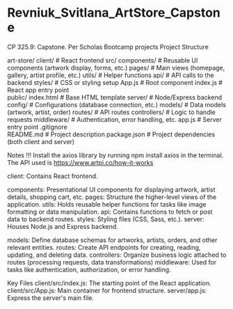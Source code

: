 # Revniuk_Svitlana_ArtStore_Capstone
CP 325.9: Capstone. Per Scholas Bootcamp projects
Project Structure

art-store/
  client/         # React frontend
    src/
      components/    # Reusable UI components (artwork display, forms, etc.)
      pages/         # Main views (homepage, gallery, artist profile, etc.)
      utils/         # Helper functions
      api/           # API calls to the backend
      styles/        # CSS or styling setup
      App.js         # Root component
      index.js       # React app entry point   
    public/
      index.html     # Base HTML template
  server/         # Node/Express backend
    config/        # Configurations (database connection, etc.)
    models/        # Data models (artwork, artist, order)
    routes/        # API routes
    controllers/   # Logic to handle requests 
    middleware/    # Authentication, error handling, etc.
    app.js         # Server entry point 
  .gitignore      
  README.md       # Project description
  package.json    # Project dependencies (both client and server)

  Notes
  !!! Install the axios library by running npm install axios in the terminal.
      The API used is https://www.artpi.co/how-it-works


client: Contains React frontend.

components: Presentational UI components for displaying artwork, artist details, shopping cart, etc.
pages: Structure the higher-level views of the application.
utils: Holds reusable helper functions for tasks like image formatting or data manipulation.
api: Contains functions to fetch or post data to backend routes.
styles: Styling files (CSS, Sass, etc.).
server: Houses  Node.js and Express backend.

models: Define database schemas for artworks, artists, orders, and other relevant entities.
routes: Create API endpoints for creating, reading, updating, and deleting data.
controllers: Organize business logic attached to routes (processing requests, data transformations)
middleware: Used for tasks like authentication, authorization, or error handling.

Key Files
client/src/index.js: The starting point of the React application.
client/src/App.js: Main container for frontend structure.
server/app.js: Express the server's main file.
